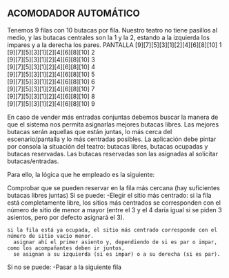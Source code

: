 ## ACOMODADOR AUTOMÁTICO

Tenemos 9 filas con 10 butacas por fila. Nuestro teatro no tiene pasillos al medio, y las butacas centrales son la 1 y la 2, estando a la izquierda los impares y a la derecha los pares.
            PANTALLA
[9][7][5][3][1][2][4][6][8][10] 1  <br />
[9][7][5][3][1][2][4][6][8][10] 2 <br />
[9][7][5][3][1][2][4][6][8][10] 3 <br />
[9][7][5][3][1][2][4][6][8][10] 4 <br />
[9][7][5][3][1][2][4][6][8][10] 5 <br />
[9][7][5][3][1][2][4][6][8][10] 6 <br />
[9][7][5][3][1][2][4][6][8][10] 7 <br />
[9][7][5][3][1][2][4][6][8][10] 8 <br />
[9][7][5][3][1][2][4][6][8][10] 9 <br />

En caso de vender más entradas conjuntas debemos buscar la manera de que el sistema nos permita asignarlas mejores butacas libres.
Las mejores butacas serán aquellas que están juntas, lo más cerca del escenario/pantalla y lo más centradas posibles.
La aplicación debe pintar por consola la situación del teatro: butacas libres, butacas ocupadas y butacas reservadas.
Las butacas reservadas son las asignadas al solicitar butacas/entradas.

Para ello, la lógica que he empleado es la siguiente: 

Comprobar que se pueden reservar en la fila más cercana (hay suficientes butacas libres juntas)
Si se puede: 
-Elegir el sitio más centrado: 
    si la fila está completamente libre, los sitios más centrados se corresponden con el número de sitio de menor a mayor 
    (entre el 3 y el 4 daría igual si se piden 3 asientos, pero por defecto asignará el 3).
    
    si la fila está ya ocupada, el sitio más centrado corresponde con el número de sitio vacío menor. 
      asignar ahí el primer asiento y, dependiendo de si es par o impar, como los acompañantes deben ir juntos, 
      se asignan a su izquierda (si es impar) o a su derecha (si es par). 
      
Si no se puede: 
-Pasar a la siguiente fila
 
